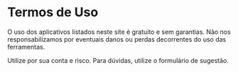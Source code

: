 # Termos de Uso

O uso dos aplicativos listados neste site é gratuito e sem garantias. Não nos responsabilizamos por eventuais danos ou perdas decorrentes do uso das ferramentas.

Utilize por sua conta e risco. Para dúvidas, utilize o formulário de sugestão.
